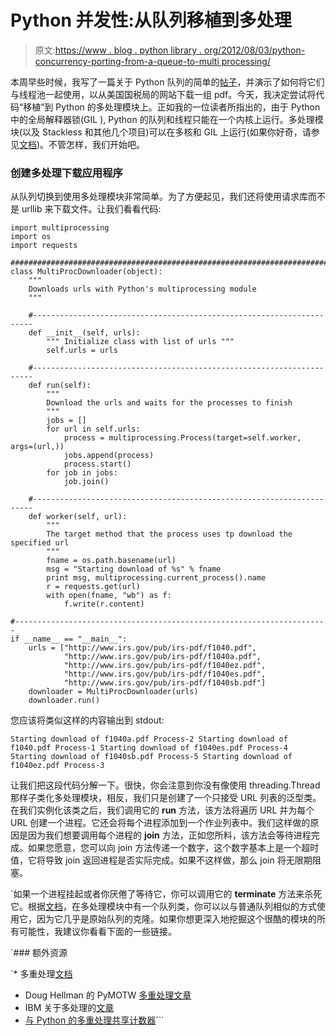 # Python 并发性:从队列移植到多处理

> 原文:[https://www . blog . python library . org/2012/08/03/python-concurrency-porting-from-a-queue-to-multi processing/](https://www.blog.pythonlibrary.org/2012/08/03/python-concurrency-porting-from-a-queue-to-multiprocessing/)

本周早些时候，我写了一篇关于 Python 队列的简单的[帖子](https://www.blog.pythonlibrary.org/2012/08/01/python-concurrency-an-example-of-a-queue/)，并演示了如何将它们与线程池一起使用，以从美国国税局的网站下载一组 pdf。今天，我决定尝试将代码“移植”到 Python 的多处理模块上。正如我的一位读者所指出的，由于 Python 中的全局解释器锁(GIL ), Python 的队列和线程只能在一个内核上运行。多处理模块(以及 Stackless 和其他几个项目)可以在多核和 GIL 上运行(如果你好奇，请参见[文档](http://docs.python.org/library/multiprocessing.html))。不管怎样，我们开始吧。

### 创建多处理下载应用程序

从队列切换到使用多处理模块非常简单。为了方便起见，我们还将使用请求库而不是 urllib 来下载文件。让我们看看代码:

```
import multiprocessing
import os
import requests

########################################################################
class MultiProcDownloader(object):
    """
    Downloads urls with Python's multiprocessing module
    """

    #----------------------------------------------------------------------
    def __init__(self, urls):
        """ Initialize class with list of urls """
        self.urls = urls

    #----------------------------------------------------------------------
    def run(self):
        """
        Download the urls and waits for the processes to finish
        """
        jobs = []
        for url in self.urls:
            process = multiprocessing.Process(target=self.worker, args=(url,))
            jobs.append(process)
            process.start()
        for job in jobs:
            job.join()

    #----------------------------------------------------------------------
    def worker(self, url):
        """
        The target method that the process uses tp download the specified url
        """
        fname = os.path.basename(url)
        msg = "Starting download of %s" % fname
        print msg, multiprocessing.current_process().name
        r = requests.get(url)
        with open(fname, "wb") as f:
            f.write(r.content)

#----------------------------------------------------------------------
if __name__ == "__main__":
    urls = ["http://www.irs.gov/pub/irs-pdf/f1040.pdf",
            "http://www.irs.gov/pub/irs-pdf/f1040a.pdf",
            "http://www.irs.gov/pub/irs-pdf/f1040ez.pdf",
            "http://www.irs.gov/pub/irs-pdf/f1040es.pdf",
            "http://www.irs.gov/pub/irs-pdf/f1040sb.pdf"]
    downloader = MultiProcDownloader(urls)
    downloader.run()

```

您应该将类似这样的内容输出到 stdout:

 `Starting download of f1040a.pdf Process-2
Starting download of f1040.pdf Process-1
Starting download of f1040es.pdf Process-4
Starting download of f1040sb.pdf Process-5
Starting download of f1040ez.pdf Process-3` 

让我们把这段代码分解一下。很快，你会注意到你没有像使用 threading.Thread 那样子类化多处理模块，相反，我们只是创建了一个只接受 URL 列表的泛型类。在我们实例化该类之后，我们调用它的 **run** 方法，该方法将遍历 URL 并为每个 URL 创建一个进程。它还会将每个进程添加到一个作业列表中。我们这样做的原因是因为我们想要调用每个进程的 **join** 方法，正如您所料，该方法会等待进程完成。如果您愿意，您可以向 join 方法传递一个数字，这个数字基本上是一个超时值，它将导致 join 返回进程是否实际完成。如果不这样做，那么 join 将无限期阻塞。

 `如果一个进程挂起或者你厌倦了等待它，你可以调用它的 **terminate** 方法来杀死它。根据[文档](http://docs.python.org/library/multiprocessing.html#exchanging-objects-between-processes)，在多处理模块中有一个队列类，你可以以与普通队列相似的方式使用它，因为它几乎是原始队列的克隆。如果你想更深入地挖掘这个很酷的模块的所有可能性，我建议你看看下面的一些链接。

 `### 额外资源

 `*   多重处理[文档](docs.python.org/library/multiprocessing.html)
*   Doug Hellman 的 PyMOTW [多重处理文章](http://www.doughellmann.com/PyMOTW/multiprocessing/basics.html)
*   IBM 关于多处理的[文章](http://www.ibm.com/developerworks/aix/library/au-multiprocessing/)
*   [与 Python 的多重处理共享计数器](http://eli.thegreenplace.net/2012/01/04/shared-counter-with-pythons-multiprocessing/)```